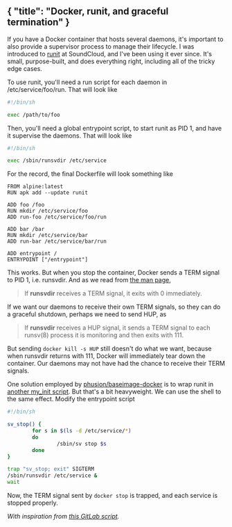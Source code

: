 {
	"title": "Docker, runit, and graceful termination"
}
---
If you have a Docker container that hosts several daemons,
it's important to also provide a supervisor process
to manage their lifecycle.
I was introduced to [runit](http://smarden.org/runit) at SoundCloud,
and I've been using it ever since.
It's small, purpose-built, and does everything right,
including all of the tricky edge cases.

To use runit, you'll need a run script for each daemon in /etc/service/foo/run.
That will look like

```sh
#!/bin/sh

exec /path/to/foo
```

Then, you'll need a global entrypoint script,
to start runit as PID 1, and have it supervise the daemons.
That will look like

```sh
#!/bin/sh

exec /sbin/runsvdir /etc/service
```

For the record, the final Dockerfile will look something like

```
FROM alpine:latest
RUN apk add --update runit

ADD foo /foo
RUN mkdir /etc/service/foo
ADD run-foo /etc/service/foo/run

ADD bar /bar
RUN mkdir /etc/service/bar
ADD run-bar /etc/service/bar/run

ADD entrypoint /
ENTRYPOINT ["/entrypoint"]
```

This works.
But when you stop the container, Docker sends a TERM signal to PID 1, i.e. runsvdir.
And as we read from [the man page](http://smarden.org/runit/runsvdir.8.html),

> If **runsvdir** receives a TERM signal, it exits with 0 immediately.

If we want our daemons to receive their own TERM signals,
so they can do a graceful shutdown,
perhaps we need to send HUP, as

> If **runsvdir** receives a HUP signal,
> it sends a TERM signal to each runsv(8) process
> it is monitoring and then exits with 111.

But sending `docker kill -s HUP` still doesn't do what we want,
because when runsvdir returns with 111,
Docker will immediately tear down the container.
Our daemons may not have had the chance to receive their TERM signals.

One solution employed by [phusion/baseimage-docker](https://github.com/phusion/baseimage-docker)
is to wrap runit in
[another my_init script](https://github.com/phusion/baseimage-docker/blob/14ec533a164cdb495e1c6ab10b82ebe96695a971/image/bin/my_init).
But that's a bit heavyweight.
We can use the shell to the same effect.
Modify the entrypoint script

```sh
#!/bin/sh

sv_stop() {
        for s in $(ls -d /etc/service/*)
        do
                /sbin/sv stop $s
        done
}

trap "sv_stop; exit" SIGTERM
/sbin/runsvdir /etc/service &
wait
```

Now, the TERM signal sent by `docker stop` is trapped,
and each service is stopped properly.

_With inspiration from [this GitLab script](https://gitbit.net/gitlab/gitlab/commit/9338c6325263d950966e87ddb23095075f18558e)._
